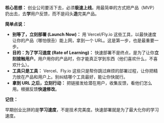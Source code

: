 

**核心思想：** 创业公司要活下去，必须**极速上线**。用最简单的方式把产品（MVP）扔出去，去**学**用户反馈，而不是闷头**造**完美产品。

**简单点说：**

*   **别等了，立刻部署 (Launch Now)：** 用 Vercel/Fly.io 这些工具，以最快速度让你的产品（哪怕很丑）能上网，拿到一个 URL。这是第一步，也是最重要一步。
*   **目的：为了学习速度 (Rate of Learning)：** 快速部署不是终点，是为了让你**立刻接触用户**。用户用你的产品时，你才能真正学到东西（他们喜欢什么，不喜欢什么）。
*   **工具只是工具：** Vercel、Fly.io 这些只是帮你跳过麻烦的部署过程，让你把精力放在产品和用户上。别纠结哪个工具最好，能让你快就行。
*   **拿到 URL 之后，立刻行动：** 把链接发给潜在用户，收集反馈，看他们怎么用。根据反馈**快速修改**。

**记住：**

早期创业比拼的是**学习速度**，不是技术完美度。快速部署就是为了最大化你的学习速度。

